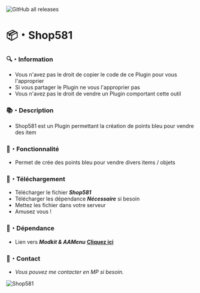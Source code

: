 ![GitHub all releases](https://img.shields.io/github/downloads/Shape581/Shop581/total)

# 📦・Shop581

### 🔍・Information

- Vous n'avez pas le droit de copier le code de ce Plugin pour vous l'approprier
- Si vous partager le Plugin ne vous l'approprier pas
- Vous n'avez pas le droit de vendre un Plugin comportant cette outil

### 📚・Description

- Shop581 est un Plugin permettant la création de points bleu pour vendre des item

### 🧰・Fonctionnalité

- Permet de crée des points bleu pour vendre divers items / objets

### 🔗・Téléchargement

- Télécharger le fichier ***Shop581***
- Télécharger les dépendance ***Nécessaire*** si besoin
- Mettez les fichier dans votre serveur
- Amusez vous !

### 🔗・Dépendance

- Lien vers ***Modkit & AAMenu*** **[Cliquez ici](https://github.com/Aarnow/NovaLife_ModKit-Releases/releases/latest)**

### 💬・Contact

- *Vous pouvez me contacter en MP si besoin.*

![Shop581](https://github.com/user-attachments/assets/9bac3500-6ca0-49af-8aa0-1138e46c5d0d)
